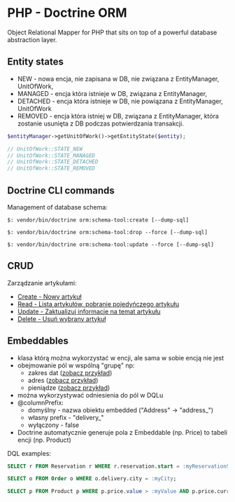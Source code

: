 # PHP - Doctrine ORM

Object Relational Mapper for PHP that sits on top of a powerful database abstraction layer.

## Entity states

- NEW - nowa encja, nie zapisana w DB, nie związana z EntityManager, UnitOfWork,
- MANAGED - encja która istnieje w DB, związana z EntityManager,
- DETACHED - encja która istnieje w DB, nie powiązana z EntityManager, UnitOfWork
- REMOVED - encja która istniej w DB, związana z EntityManager, która zostanie usunięta z DB podczas potwierdzania transakcji.

```php
$entityManager->getUnitOfWork()->getEntityState($entity);

// UnitOfWork::STATE_NEW
// UnitOfWork::STATE_MANAGED
// UnitOfWork::STATE_DETACHED
// UnitOfWork::STATE_REMOVED
```

## Doctrine CLI commands

Management of database schema:

```
$: vendor/bin/doctrine orm:schema-tool:create [--dump-sql]

$: vendor/bin/doctrine orm:schema-tool:drop --force [--dump-sql]

$: vendor/bin/doctrine orm:schema-tool:update --force [--dump-sql]
```

## CRUD

Zarządzanie artykułami:

- [Create - Nowy artykuł](examples/crud/create_article.php)
- [Read - Lista artykułów, pobranie pojedyńczego artykułu](examples/crud/read_article.php)
- [Update - Zaktualizuj informacje na temat artykułu](examples/crud/update_article.php)
- [Delete - Usuń wybrany artykuł](examples/crud/delete_article.php)

## Embeddables

- klasa którą można wykorzystać w encji, ale sama w sobie encją nie jest
- obejmowanie pól w wspólną "grupę" np:
  - zakres dat ([zobacz przykład](examples/embeddables/date-period.php))
  - adres ([zobacz przykład](examples/embeddables/address.php))
  - pieniądze ([zobacz przykład](examples/embeddables/money.php))
- można wykorzystywać odniesienia do pól w DQLu
- @columnPrefix:
  - domyślny - nazwa obiektu embedded ("Address" -> "address_")
  - własny prefix - "delivery_"
  - wyłączony - false
- Doctrine automatycznie generuje pola z Embeddable (np. Price) to tabeli encji (np. Product)

DQL examples:

```sql
SELECT r FROM Reservation r WHERE r.reservation.start = :myReservationStart;

SELECT o FROM Order o WHERE o.delivery.city = :myCity;

SELECT p FROM Product p WHERE p.price.value > :myValue AND p.price.currency = :myCurrency;
```
